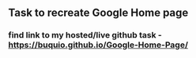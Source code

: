 ## Task to recreate Google Home page


### find link to my hosted/live github task - https://buquio.github.io/Google-Home-Page/